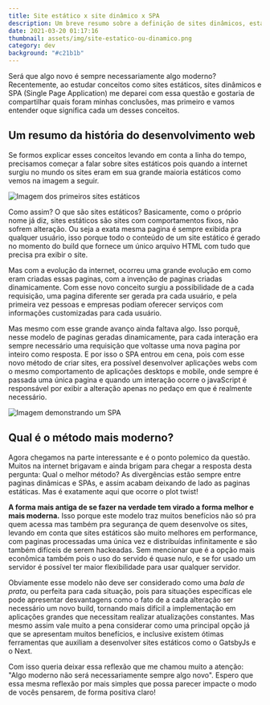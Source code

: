```yaml
---
title: Site estático x site dinâmico x SPA
description: Um breve resumo sobre a definição de sites dinâmicos, estáticos e SPA.
date: 2021-03-20 01:17:16
thumbnail: assets/img/site-estatico-ou-dinamico.png
category: dev
background: "#c21b1b"
---
```

Será que algo novo é sempre necessariamente algo moderno? Recentemente, ao estudar conceitos como sites estáticos, sites dinâmicos e SPA (Single Page Application) me deparei com essa questão e gostaria de compartilhar quais foram minhas conclusões, mas primeiro e vamos entender oque significa cada um desses conceitos.

## Um resumo da história do desenvolvimento web

Se formos explicar esses conceitos levando em conta a linha do tempo, precisamos começar a falar sobre sites estáticos pois quando a internet surgiu no mundo os sites eram em sua grande maioria estáticos como vemos na imagem a seguir.

![Imagem dos primeiros sites estáticos](assets/img/sites-estaticos.png "Exemplo de como eram os primeiros sites estáticos")

Como assim? O que são sites estáticos? Basicamente, como o próprio nome já diz, sites estáticos são sites com comportamentos fixos, não sofrem alteração. Ou seja a exata mesma pagina é sempre exibida pra qualquer usuário, isso porque todo o conteúdo de um site estático é gerado no momento do build que fornece um único arquivo HTML com tudo que precisa pra exibir o site.

Mas com a evolução da internet, ocorreu uma grande evolução em como eram criadas essas paginas, com a invenção de paginas criadas dinamicamente. Com esse novo conceito surgiu a possibilidade de a cada requisição, uma pagina diferente ser gerada pra cada usuário, e pela primeira vez pessoas e empresas podiam oferecer serviços com informações customizadas para cada usuário. 

Mas mesmo com esse grande avanço ainda faltava algo. Isso porquê, nesse modelo de paginas geradas dinamicamente, para cada interação era sempre necessário uma requisição que voltasse uma nova pagina por inteiro como resposta.  E por isso o SPA entrou em cena, pois com esse novo método de criar sites, era possível desenvolver aplicações webs com o mesmo comportamento de aplicações desktops e mobile, onde sempre é passada uma única pagina e quando um interação ocorre o javaScript é responsável por exibir a alteração apenas no pedaço em que é realmente necessário.

![Imagem demonstrando um SPA](assets/img/spa-1.png "Ilustração de como se comporta um SPA")

## Qual é o método mais moderno?

Agora chegamos na parte interessante e é o ponto polemico da questão. Muitos na internet brigavam e ainda brigam para chegar a resposta desta pergunta: Qual o melhor método? As divergências estão sempre entre paginas dinâmicas e SPAs, e assim acabam deixando de lado as paginas estáticas. Mas é exatamente aqui que ocorre o plot twist!

**A forma mais antiga de se fazer na verdade tem virado a forma melhor e mais moderna.** Isso porque este modelo traz muitos benefícios não só pra quem acessa mas também pra segurança de quem desenvolve os sites, levando em conta que sites estáticos são muito melhores em performance, com paginas processadas uma única vez e distribuídas infinitamente e são também difíceis de serem hackeadas. Sem mencionar que é a opção mais econômica também pois o uso do servido é quase nulo, e se for usado um servidor é possível ter maior flexibilidade para usar qualquer servidor.

Obviamente esse modelo não deve ser considerado como uma *bala de prata*, ou perfeita para cada situação, pois para situações específicas ele pode apresentar desvantagens como o fato de a cada alteração ser necessário um novo build, tornando mais difícil a implementação em aplicações grandes que necessitam realizar atualizações constantes. Mas mesmo assim vale muito a pena considerar como uma principal opção já que se apresentam muitos benefícios, e inclusive existem ótimas ferramentas que auxiliam a desenvolver sites estáticos como o GatsbyJs e o Next. 

Com isso queria deixar essa reflexão que me chamou muito a atenção: "Algo moderno não será necessariamente sempre algo novo". Espero que essa mesma reflexão por mais simples que possa parecer impacte o modo de vocês pensarem, de forma positiva claro!